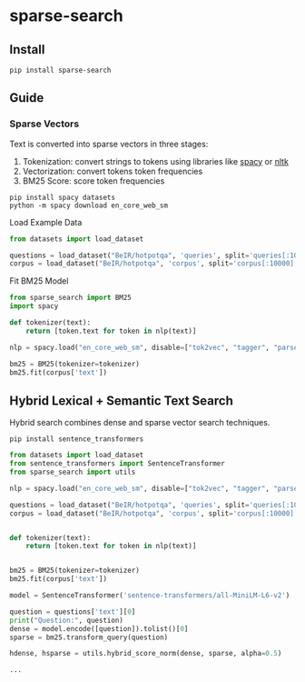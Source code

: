 # sparse-search

## Install

```shell
pip install sparse-search
```

## Guide

### Sparse Vectors

Text is converted into sparse vectors in three stages:

1. Tokenization: convert strings to tokens using libraries like [spacy](https://spacy.io)
   or [nltk](https://www.nltk.org)
2. Vectorization: convert tokens token frequencies 
3. BM25 Score: score token frequencies

```shell
pip install spacy datasets
python -m spacy download en_core_web_sm
```

Load Example Data
```python
from datasets import load_dataset

questions = load_dataset("BeIR/hotpotqa", 'queries', split='queries[:100]')
corpus = load_dataset("BeIR/hotpotqa", 'corpus', split='corpus[:10000]')
```
Fit BM25 Model
```python
from sparse_search import BM25
import spacy 

def tokenizer(text):
    return [token.text for token in nlp(text)]

nlp = spacy.load("en_core_web_sm", disable=["tok2vec", "tagger", "parser", "attribute_ruler", "lemmatizer", "ner"])

bm25 = BM25(tokenizer=tokenizer)
bm25.fit(corpus['text'])
```

## Hybrid Lexical + Semantic Text Search

Hybrid search combines dense and sparse vector search techniques.

```shell
pip install sentence_transformers
```

```python
from datasets import load_dataset
from sentence_transformers import SentenceTransformer
from sparse_search import utils

nlp = spacy.load("en_core_web_sm", disable=["tok2vec", "tagger", "parser", "attribute_ruler", "lemmatizer", "ner"])

questions = load_dataset("BeIR/hotpotqa", 'queries', split='queries[:100]')
corpus = load_dataset("BeIR/hotpotqa", 'corpus', split='corpus[:10000]')


def tokenizer(text):
    return [token.text for token in nlp(text)]


bm25 = BM25(tokenizer=tokenizer)
bm25.fit(corpus['text'])

model = SentenceTransformer('sentence-transformers/all-MiniLM-L6-v2')

question = questions['text'][0]
print("Question:", question)
dense = model.encode([question]).tolist()[0]
sparse = bm25.transform_query(question)

hdense, hsparse = utils.hybrid_score_norm(dense, sparse, alpha=0.5)

...
```



